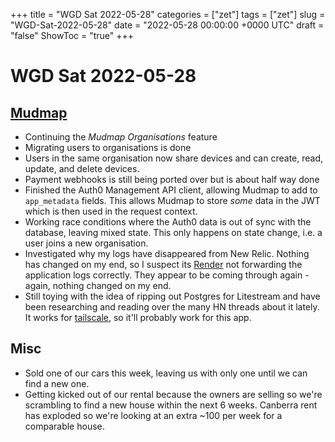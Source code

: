 +++
title = "WGD Sat 2022-05-28"
categories = ["zet"]
tags = ["zet"]
slug = "WGD-Sat-2022-05-28"
date = "2022-05-28 00:00:00 +0000 UTC"
draft = "false"
ShowToc = "true"
+++

# WGD Sat 2022-05-28

## [Mudmap](https://mudmap.io)

- Continuing the *Mudmap Organisations* feature
- Migrating users to organisations is done
- Users in the same organisation now share devices and can create, read, update, and delete devices.
- Payment webhooks is still being ported over but is about half way done 
- Finished the Auth0 Management API client, allowing Mudmap to add to `app_metadata` fields. This
  allows Mudmap to store *some* data in the JWT which is then used in the request context.
- Working race conditions where the Auth0 data is out of sync with the database, leaving mixed
  state. This only happens on state change, i.e. a user joins a new organisation.
- Investigated why my logs have disappeared from New Relic. Nothing has changed on my end, so I
  suspect its [Render](https://render.com) not forwarding the application logs correctly. They
  appear to be coming through again - again, nothing changed on my end.
- Still toying with the idea of ripping out Postgres for Litestream and have been researching and
  reading over the many HN threads about it lately. It works for
  [tailscale](https://tailscale.com), so it'll probably work for this app.

## Misc

- Sold one of our cars this week, leaving us with only one until we can find a new one.
- Getting kicked out of our rental because the owners are selling so we're scrambling to find a new
  house within the next 6 weeks. Canberra rent has exploded so we're looking at an extra ~100 per
  week for a comparable house.

